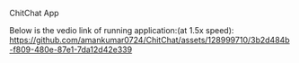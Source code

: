 ChitChat App

Below is the vedio link of running application:(at 1.5x speed): 
https://github.com/amankumar0724/ChitChat/assets/128999710/3b2d484b-f809-480e-87e1-7da12d42e339


